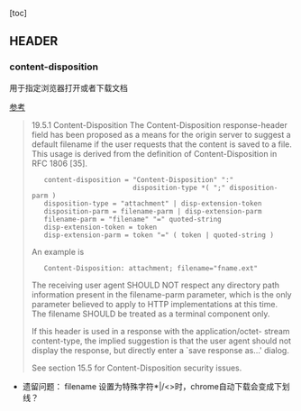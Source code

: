 [toc]

## HEADER
### content-disposition
用于指定浏览器打开或者下载文档

[参考](https://httpwg.org/specs/rfc6266.html)
> 19.5.1 Content-Disposition
>   The Content-Disposition response-header field has been proposed as a
>   means for the origin server to suggest a default filename if the user
>   requests that the content is saved to a file. This usage is derived
>   from the definition of Content-Disposition in RFC 1806 [35].
>
>        content-disposition = "Content-Disposition" ":"
>                              disposition-type *( ";" disposition-parm )
>        disposition-type = "attachment" | disp-extension-token
>        disposition-parm = filename-parm | disp-extension-parm
>        filename-parm = "filename" "=" quoted-string
>        disp-extension-token = token
>        disp-extension-parm = token "=" ( token | quoted-string )
>
>   An example is
>
>        Content-Disposition: attachment; filename="fname.ext"
>
>   The receiving user agent SHOULD NOT respect any directory path
>   information present in the filename-parm parameter, which is the only
>   parameter believed to apply to HTTP implementations at this time. The
>   filename SHOULD be treated as a terminal component only.
>
>   If this header is used in a response with the application/octet-
>   stream content-type, the implied suggestion is that the user agent
>   should not display the response, but directly enter a `save response
>   as...' dialog.
>
>   See section 15.5 for Content-Disposition security issues.


- 遗留问题： filename 设置为特殊字符*|/\<>时，chrome自动下载会变成下划线？